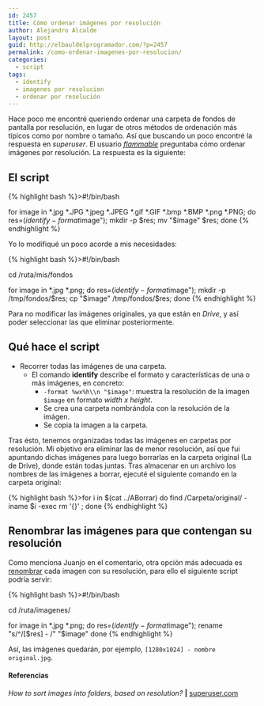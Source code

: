 ```yaml
---
id: 2457
title: Cómo ordenar imágenes por resolución
author: Alejandro Alcalde
layout: post
guid: http://elbauldelprogramador.com/?p=2457
permalink: /como-ordenar-imagenes-por-resolucion/
categories:
  - script
tags:
  - identify
  - imagenes por resolucion
  - ordenar por resolución
---
```

Hace poco me encontré queriendo ordenar una carpeta de fondos de pantalla por resolución, en lugar de otros métodos de ordenación más típicos como por nombre o tamaño. Así que buscando un poco encontré la respuesta en *superuser*. El usuario *[flammable][1]* preguntaba cómo ordenar imágenes por resolución. La respuesta es la siguiente:

<!--more-->

## El script

{% highlight bash %}>#!/bin/bash

for image in *.jpg *.JPG *.jpeg *.JPEG *.gif *.GIF *.bmp *.BMP *.png *.PNG;
do 
   res=$(identify -format %wx%h\\n "$image");
   mkdir -p $res;
   mv "$image" $res;
done
{% endhighlight %}

Yo lo modifiqué un poco acorde a mis necesidades:

{% highlight bash %}>#!/bin/bash

cd /ruta/mis/fondos

for image in *.jpg *.png;
do 
   res=$(identify -format %wx%h\\n "$image");
   mkdir -p /tmp/fondos/$res;
   cp "$image" /tmp/fondos/$res;
done
{% endhighlight %}

Para no modificar las imágenes originales, ya que están en *Drive*, y así poder seleccionar las que eliminar posteriormente.

## Qué hace el script

  * Recorrer todas las imágenes de una carpeta. 
      * El comando **identify** describe el formato y características de una o más imágenes, en concreto: 
          * `-format %wx%h\\n "$image"`: muestra la resolución de la imagen `$image` en formato *width x height*.
          * Se crea una carpeta nombrándola con la resolución de la imágen.
          * Se copia la imagen a la carpeta.

Tras ésto, tenemos organizadas todas las imágenes en carpetas por resolución. Mi objetivo era eliminar las de menor resolución, así que fui apuntando dichas imágenes para luego borrarlas en la carpeta original (La de Drive), donde están todas juntas. Tras almacenar en un archivo los nombres de las imágenes a borrar, ejecuté el siguiente comando en la carpeta original:

{% highlight bash %}>for i in $(cat ../ABorrar)
do 
   find /Carpeta/original/ -iname $i -exec rm '{}' \; 
done
{% endhighlight %}

## Renombrar las imágenes para que contengan su resolución

Como menciona Juanjo en el comentario, otra opción más adecuada es [renombrar][2] cada imagen con su resolución, para ello el siguiente script podría servir:

{% highlight bash %}>#!/bin/bash
 
cd /ruta/imagenes/

for image in *.jpg *.png;
do 
    res=$(identify -format %wx%h\\n "$image");
    rename "s/^/[$res] - /" "$image"
done
{% endhighlight %}

Así, las imágenes quedarán, por ejemplo, `[1280x1024] - nombre original.jpg`.

#### Referencias

*How to sort images into folders, based on resolution?* **|** <a href="http://superuser.com/questions/17562/how-to-sort-images-into-folders-based-on-resolution" target="_blank">superuser.com</a> 



 [1]: http://superuser.com/users/4421/flammable
 [2]: http://elbauldelprogramador.com/renombrar-archivos-masivamente-en/ "Renombrar archivos masívamente"